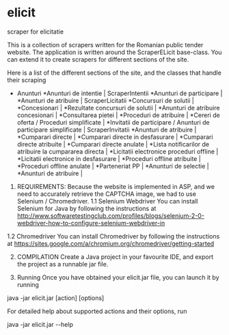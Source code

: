 # elicit
scraper for elicitatie

This is a collection of scrapers written for the Romanian public tender website. The application is written around the ScraperELicit base-class. You can extend it to create scrapers for different sections of the site.

Here is a list of the different sections of the site, and the classes that handle their scraping
  * Anunturi 
    *Anunturi de intentie                                                   | ScraperIntentii
    *Anunturi de participare                                                |
    *Anunturi de atribuire                                                  | ScraperLicitatii
    *Concursuri de solutii                                                  |
    *Concesionari                                                           |
    *Rezultate concursuri de solutii                                        |
    *Anunturi de atribuire concesionari                                     |
    *Consultarea pietei                                                     |
  *Proceduri de atribuire                                                   |
    *Cereri de oferta / Proceduri simplificate                              |
      *Invitatii de participare / Anunturi de participare simplificate      | ScraperInvitatii
      *Anunturi de atribuire                                                |
    *Cumparari directe                                                      |
      *Cumparari directe in desfasurare                                     |
      *Cumparari directe atribuite                                          |
      *Cumparari directe anulate                                            |
      *Lista notificarilor de atribuire la cumpararea directa               |
    *Licitatii electronice proceduri offline                                |
      *Licitatii electronice in desfasurare                                 |
      *Proceduri offline atribuite                                          |
      *Proceduri offline anulate                                            |
  *Parteneriat PP                                                           |
    *Anunturi de selectie                                                   |
    *Anunturi de atribuire                                                  |

1. REQUIREMENTS:
Because the website is implemented in ASP, and we need to accurately retrieve the CAPTCHA image, we had to use Selenium / Chromedriver. 
1.1 Selenium Webdriver
You can install Selenium for Java by following the instructions at http://www.softwaretestingclub.com/profiles/blogs/selenium-2-0-webdriver-how-to-configure-selenium-webdriver-in

1.2 Chromedriver
You can install Chromedriver by following the instructions at https://sites.google.com/a/chromium.org/chromedriver/getting-started

2. COMPILATION
Create a Java project in your favourite IDE, and export the project as a runnable jar file.

3. Running
Once you have obtained your elicit.jar file, you can launch it by running 
  
  java -jar elicit.jar [action] [options]

For detailed help about supported actions and their options, run

  java -jar elicit.jar --help

